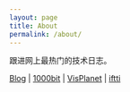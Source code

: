 ```yaml
---
layout: page
title: About
permalink: /about/
---
```


跟进网上最热门的技术日志。

[Blog](http://blog.liulantao.com) | [1000bit](http://1000bit.com) | [VisPlanet](http://visplanet.com) | [iftti](http://iftti.com)
